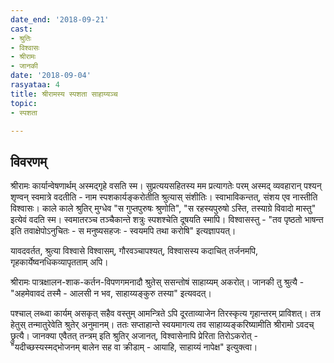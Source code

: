 ```yaml
---
date_end: '2018-09-21'
cast:
- श्रुतिः
- विश्वासः
- श्रीरामः
- जानकी
date: '2018-09-04'
rasyataa: 4
title: श्रीरामस्य स्पशता साहाय्यञ्च
topic:
- स्पशता

---
```


## विवरणम्
श्रीरामः कार्यान्वेषणार्थम् अस्मद्गृहे वसति स्म। सुप्रत्ययसहितस्य मम प्रत्यागतेः परम् अस्मद् व्यवहारान् पश्यन् शृण्वन् स्वमात्रे वदतीति - नाम स्पशकार्यङ्करोतीति श्रुत्यास् संशीतिः। स्वाभाविकन्तत्, संशय एव नास्तीति विश्वासः। काले काले श्रुतिर् मुग्धेव "स गुप्तपुरुषः श्रुणोति", "स रहस्यपुरुषो ऽस्ति, तस्याग्रे विवादो मास्तु" इत्येवं वदति स्म। स्वमातरञ्च तञ्चैकान्ते शत्रुः स्पशश्चेति दूषयति स्मापि। विश्वासस्तु - "तव पृष्ठतो भाषन्त इति तवाक्षेपोऽनुचितः - स मनुष्यसहजः - स्वयमपि तथा करोषि" इत्यज्ञापयत्।

यावदवर्तत, श्रुत्या विश्वासे विश्वासम्, गौरवञ्चापश्यत्, विश्वासस्य कदाचित् तर्जनमपि, गृहकार्येष्वनधिकव्यापृतताम् अपि।

श्रीरामः पात्रक्षालन-शाक-कर्तन-विपणगमनादौ श्रुतेस् ससन्तोषं साहाय्यम् अकरोत्। जानकी तु श्रुत्यै - "अहमेवावदं तस्मै - आलसी न भव, साहाय्यङ्कुरु तस्या" इत्यवदत्। 

पश्चाल् लब्ध्वा कार्यम् असकृत् सहैव वस्तुम् आमन्त्रिते ऽपि दूरताव्याजेन तिरस्कृत्य गृहान्तरम् प्राविशत्। तत्र हेतुस् तन्मातुरेवेति श्रुतेर् अनुमानम्। ततः‌ सप्ताहान्ते स्वयमागत्य तव साहाय्यङ्करिष्यामीति श्रीरामो ऽवदच् छ्रुत्यै। जानक्या एवैतत् तन्त्रम् इति श्रुतिर् अजानत्, विश्वासेनापि प्रेरिता तिरोऽकरोत् - "यदीच्छस्यस्मद्भोजनम् बालेन सह वा क्रीडाम् - आयाहि, साहाय्यं नापेक्ष" इत्युक्त्वा।

